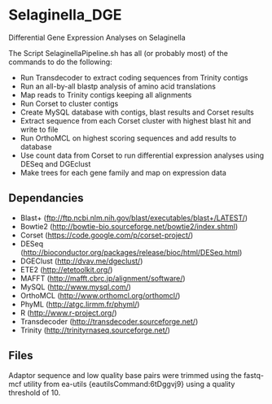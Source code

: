 Selaginella_DGE
===============

Differential Gene Expression Analyses on Selaginella

The Script SelaginellaPipeline.sh has all (or probably most) of the commands to do the following:

- Run Transdecoder to extract coding sequences from Trinity contigs
- Run an all-by-all blastp analysis of amino acid translations
- Map reads to Trinity contigs keeping all alignments
- Run Corset to cluster contigs
- Create MySQL database with contigs, blast results and Corset results
- Extract sequence from each Corset cluster with highest blast hit and write to file
- Run OrthoMCL on highest scoring sequences and add results to database
- Use count data from Corset to run differential expression analyses using DESeq and DGEclust
- Make trees for each gene family and map on expression data

Dependancies
------------
- Blast+ (ftp://ftp.ncbi.nlm.nih.gov/blast/executables/blast+/LATEST/)
- Bowtie2 (http://bowtie-bio.sourceforge.net/bowtie2/index.shtml)
- Corset (https://code.google.com/p/corset-project/)
- DESeq (http://bioconductor.org/packages/release/bioc/html/DESeq.html)
- DGEClust (http://dvav.me/dgeclust/)
- ETE2 (http://etetoolkit.org/)
- MAFFT (http://mafft.cbrc.jp/alignment/software/)
- MySQL (http://www.mysql.com/)
- OrthoMCL (http://www.orthomcl.org/orthomcl/)
- PhyML (http://atgc.lirmm.fr/phyml/)
- R (http://www.r-project.org/)
- Transdecoder (http://transdecoder.sourceforge.net/)
- Trinity (http://trinityrnaseq.sourceforge.net/)

Files
-----
Adaptor sequence and low quality base pairs were trimmed using the fastq-mcf utility from ea-utils {eautilsCommand:6tDggvj9} using a quality threshold of 10.


